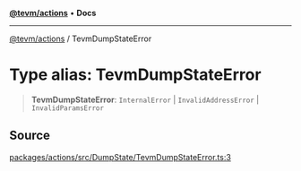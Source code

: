 [**@tevm/actions**](../README.md) • **Docs**

***

[@tevm/actions](../globals.md) / TevmDumpStateError

# Type alias: TevmDumpStateError

> **TevmDumpStateError**: `InternalError` \| `InvalidAddressError` \| `InvalidParamsError`

## Source

[packages/actions/src/DumpState/TevmDumpStateError.ts:3](https://github.com/evmts/tevm-monorepo/blob/main/packages/actions/src/DumpState/TevmDumpStateError.ts#L3)
